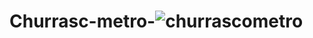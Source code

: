 # Churrasc-metro-![churrascometro](https://user-images.githubusercontent.com/110855086/196552832-2f7397fa-600d-4f14-af47-cdab5c22abff.gif)

